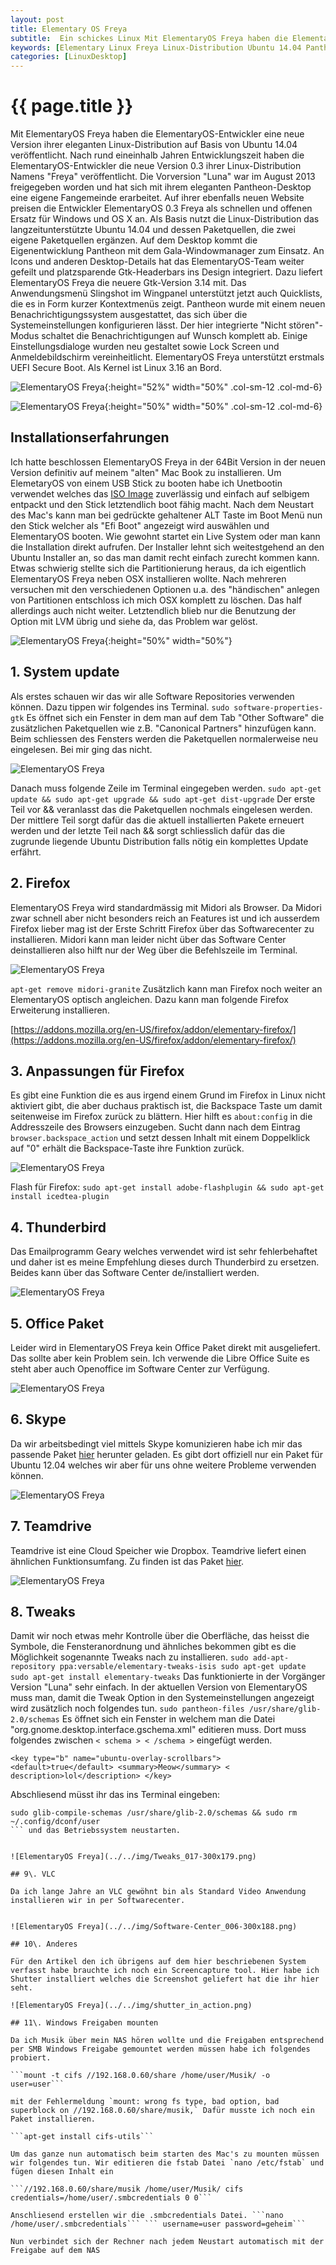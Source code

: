 ```yaml
---
layout: post
title: Elementary OS Freya
subtitle:  Ein schickes Linux Mit ElementaryOS Freya haben die ElementaryOS-Entwickler eine neue Version ihrer eleganten Linux-Distribution veröffentlicht.
keywords: [Elementary Linux Freya Linux-Distribution Ubuntu 14.04 Pantheon-Desktop Slingshot Wingpanel UEFI Installationserfahrungen software-properties-gtk elementary-tweaks]
categories: [LinuxDesktop]
---
```

# {{ page.title }}

Mit ElementaryOS Freya haben die ElementaryOS-Entwickler eine neue Version ihrer eleganten Linux-Distribution auf Basis von Ubuntu 14.04 veröffentlicht. Nach rund eineinhalb Jahren Entwicklungszeit haben die ElementaryOS-Entwickler die neue Version 0.3 ihrer Linux-Distribution Namens "Freya" veröffentlicht. Die Vorversion "Luna" war im August 2013 freigegeben worden und hat sich mit ihrem eleganten Pantheon-Desktop eine eigene Fangemeinde erarbeitet. Auf ihrer ebenfalls neuen Website preisen die Entwickler ElementaryOS 0.3 Freya als schnellen und offenen Ersatz für Windows und OS X an. Als Basis nutzt die Linux-Distribution das langzeitunterstützte Ubuntu 14.04 und dessen Paketquellen, die zwei eigene Paketquellen ergänzen. Auf dem Desktop kommt die Eigenentwicklung Pantheon mit dem Gala-Windowmanager zum Einsatz. An Icons und anderen Desktop-Details hat das ElementaryOS-Team weiter gefeilt und platzsparende Gtk-Headerbars ins Design integriert. Dazu liefert ElementaryOS Freya die neuere Gtk-Version 3.14 mit. Das Anwendungsmenü Slingshot im Wingpanel unterstützt jetzt auch Quicklists, die es in Form kurzer Kontextmenüs zeigt. Pantheon wurde mit einem neuen Benachrichtigungssystem ausgestattet, das sich über die Systemeinstellungen konfigurieren lässt. Der hier integrierte "Nicht stören"-Modus schaltet die Benachrichtigungen auf Wunsch komplett ab. Einige Einstellungsdialoge wurden neu gestaltet sowie Lock Screen und Anmeldebildschirm vereinheitlicht. ElementaryOS Freya unterstützt erstmals UEFI Secure Boot. Als Kernel ist Linux 3.16 an Bord.

![ElementaryOS Freya](../../img/elemetary_freya_1.png){:height="52%" width="50%" .col-sm-12 .col-md-6}

![ElementaryOS Freya](../../img/Anwendungen-1024x640.png){:height="50%" width="50%" .col-sm-12 .col-md-6}

## Installationserfahrungen

Ich hatte beschlossen ElementaryOS Freya in der 64Bit Version in der neuen Version definitiv auf meinem "alten" Mac Book zu installieren. Um ElemetaryOS von einem USB Stick zu booten habe ich Unetbootin verwendet welches das [ISO Image](httpss://sourceforge.net/projects/elementaryos/files/stable/elementaryos-freya-amd64.20150411.iso/download) zuverlässig und einfach auf selbigem entpackt und den Stick letztendlich boot fähig macht. Nach dem Neustart des Mac's kann man bei gedrückte gehaltener ALT Taste im Boot Menü nun den Stick welcher als "Efi Boot" angezeigt wird auswählen und ElementaryOS booten. Wie gewohnt startet ein Live System oder man kann die Installation direkt aufrufen. Der Installer lehnt sich weitestgehend an den Ubuntu Installer an, so das man damit recht einfach zurecht kommen kann. Etwas schwierig stellte sich die Partitionierung heraus, da ich eigentlich ElementaryOS Freya neben OSX installieren wollte. Nach mehreren versuchen mit den verschiedenen Optionen u.a. des "händischen" anlegen von Partitionen entschloss ich mich OSX komplett zu löschen. Das half allerdings auch nicht weiter. Letztendlich blieb nur die Benutzung der Option mit LVM übrig und siehe da, das Problem war gelöst.

![ElementaryOS Freya](../../img/freya-partitioning.png){:height="50%" width="50%"}

## 1\. System update

Als erstes schauen wir das wir alle Software Repositories verwenden können. Dazu tippen wir folgendes ins Terminal. `sudo software-properties-gtk` Es öffnet sich ein Fenster in dem man auf dem Tab "Other Software" die zusätzlichen Paketquellen wie z.B. "Canonical Partners" hinzufügen kann. Beim schliessen des Fensters werden die Paketquellen normalerweise neu eingelesen. Bei mir ging das nicht.

![ElementaryOS Freya](../../img/Software-Updates_007-300x241.png)

Danach muss folgende Zeile im Terminal eingegeben werden. `sudo apt-get update && sudo apt-get upgrade && sudo apt-get dist-upgrade` Der erste Teil vor && veranlasst das die Paketquellen nochmals eingelesen werden. Der mittlere Teil sorgt dafür das die aktuell installierten Pakete erneuert werden und der letzte Teil nach && sorgt schliesslich dafür das die zugrunde liegende Ubuntu Distribution falls nötig ein komplettes Update erfährt.

## 2\. Firefox

ElementaryOS Freya wird standardmässig mit Midori als Browser. Da Midori zwar schnell aber nicht besonders reich an Features ist und ich ausserdem Firefox lieber mag ist der Erste Schritt Firefox über das Softwarecenter zu installieren. Midori kann man leider nicht über das Software Center deinstallieren also hilft nur der Weg über die Befehlszeile im Terminal.


![ElementaryOS Freya](../../img/Software-Center_006-300x188.png)

`apt-get remove midori-granite` Zusätzlich kann man Firefox noch weiter an ElementaryOS optisch angleichen. Dazu kann man folgende Firefox Erweiterung installieren.

[https://addons.mozilla.org/en-US/firefox/addon/elementary-firefox/](https://addons.mozilla.org/en-US/firefox/addon/elementary-firefox/)

## 3\. Anpassungen für Firefox

Es gibt eine Funktion die es aus irgend einem Grund im Firefox in Linux nicht aktiviert gibt, die aber duchaus praktisch ist, die Backspace Taste um damit seitenweise im Firefox zurück zu blättern. Hier hilft es `about:config` in die Addresszeile des Browsers einzugeben. Sucht dann nach dem Eintrag `browser.backspace_action` und setzt dessen Inhalt mit einem Doppelklick auf "0" erhält die Backspace-Taste ihre Funktion zurück.


![ElementaryOS Freya](../../img/aboutconfig-Mozilla-Firefox_002-300x179.png)

Flash für Firefox: `sudo apt-get install adobe-flashplugin && sudo apt-get install icedtea-plugin`

## 4\. Thunderbird

Das Emailprogramm Geary welches verwendet wird ist sehr fehlerbehaftet und daher ist es meine Empfehlung dieses durch Thunderbird zu ersetzen. Beides kann über das Software Center de/installiert werden.


![ElementaryOS Freya](../../img/Software-Center_006-300x188.png)

## 5\. Office Paket

Leider wird in ElementaryOS Freya kein Office Paket direkt mit ausgeliefert. Das sollte aber kein Problem sein. Ich verwende die Libre Office Suite es steht aber auch Openoffice im Software Center zur Verfügung.


![ElementaryOS Freya](../../img/Software-Center_006-300x188.png)

## 6\. Skype

Da wir arbeitsbedingt viel mittels Skype komunizieren habe ich mir das passende Paket [hier](httpss://www.skype.com/de/download-skype/skype-for-linux/) herunter geladen. Es gibt dort offiziell nur ein Paket für Ubuntu 12.04 welches wir aber für uns ohne weitere Probleme verwenden können.


![ElementaryOS Freya](../../img/Skype-für-iPod-Touch-herunterladen-Mozilla-Firefox_011-300x179.png)

## 7\. Teamdrive

Teamdrive ist eine Cloud Speicher wie Dropbox. Teamdrive liefert einen ähnlichen Funktionsumfang. Zu finden ist das Paket [hier](https://archiv.teamdrive.net/de/download.html).


![ElementaryOS Freya](../../img/TeamDrive-3-Downloads-TeamDrive-Mozilla-Firefox_012-300x179.png)

## 8\. Tweaks

Damit wir noch etwas mehr Kontrolle über die Oberfläche, das heisst die Symbole, die Fensteranordnung und ähnliches bekommen gibt es die Möglichkeit sogenannte Tweaks nach zu installieren. `sudo add-apt-repository ppa:versable/elementary-tweaks-isis sudo apt-get update sudo apt-get install elementary-tweaks` Das funktionierte in der Vorgänger Version "Luna" sehr einfach. In der aktuellen Version von ElementaryOS muss man, damit die Tweak Option in den Systemeinstellungen angezeigt wird zusätzlich noch folgendes tun. `sudo pantheon-files /usr/share/glib-2.0/schemas` Es öffnet sich ein Fenster in welchem man die Datei "org.gnome.desktop.interface.gschema.xml" editieren muss. Dort muss folgendes zwischen `< schema > < /schema >` eingefügt werden.

```
<key type="b" name="ubuntu-overlay-scrollbars"> <default>true</default> <summary>Meow</summary> < description>lol</description> </key>
```
 Abschliesend müsst ihr das ins Terminal eingeben:

 ```
 sudo glib-compile-schemas /usr/share/glib-2.0/schemas && sudo rm ~/.config/dconf/user
 ``` und das Betriebssystem neustarten.


![ElementaryOS Freya](../../img/Tweaks_017-300x179.png)

## 9\. VLC

Da ich lange Jahre an VLC gewöhnt bin als Standard Video Anwendung installieren wir in per Softwarecenter.


![ElementaryOS Freya](../../img/Software-Center_006-300x188.png)

## 10\. Anderes

Für den Artikel den ich übrigens auf dem hier beschriebenen System verfasst habe brauchte ich noch ein Screencapture tool. Hier habe ich Shutter installiert welches die Screenshot geliefert hat die ihr hier seht.

![ElementaryOS Freya](../../img/shutter_in_action.png)

## 11\. Windows Freigaben mounten

Da ich Musik über mein NAS hören wollte und die Freigaben entsprechend per SMB Windows Freigabe gemountet werden müssen habe ich folgendes probiert.

```mount -t cifs //192.168.0.60/share /home/user/Musik/ -o user=user```

mit der Fehlermeldung `mount: wrong fs type, bad option, bad superblock on //192.168.0.60/share/musik,` Dafür musste ich noch ein Paket installieren.

```apt-get install cifs-utils```

Um das ganze nun automatisch beim starten des Mac's zu mounten müssen wir folgendes tun. Wir editieren die fstab Datei `nano /etc/fstab` und fügen diesen Inhalt ein

```//192.168.0.60/share/musik /home/user/Musik/ cifs credentials=/home/user/.smbcredentials 0 0```

 Anschliesend erstellen wir die .smbcredentials Datei. ```nano /home/user/.smbcredentials``` ``` username=user password=geheim```

 Nun verbindet sich der Rechner nach jedem Neustart automatisch mit der Freigabe auf dem NAS
